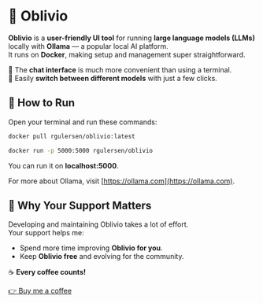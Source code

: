 # 🧬 Oblivio

**Oblivio** is a **user-friendly UI tool** for running **large language models (LLMs)** locally with **Ollama** — a popular local AI platform.  
It runs on **Docker**, making setup and management super straightforward.

🧠 The **chat interface** is much more convenient than using a terminal.  
🔄 Easily **switch between different models** with just a few clicks.



## 🚀 How to Run

Open your terminal and run these commands:

```bash
docker pull rgulersen/oblivio:latest
```

```bash
docker run -p 5000:5000 rgulersen/oblivio
```

You can run it on **localhost:5000**.

For more about Ollama, visit [https://ollama.com](https://ollama.com).

## 💖 Why Your Support Matters

Developing and maintaining Oblivio takes a lot of effort.  
Your support helps me:

- Spend more time improving **Oblivio for you**.  
- Keep **Oblivio free** and evolving for the community.

☕ **Every coffee counts!**

[👉 Buy me a coffee](https://coff.ee/developerrp)
